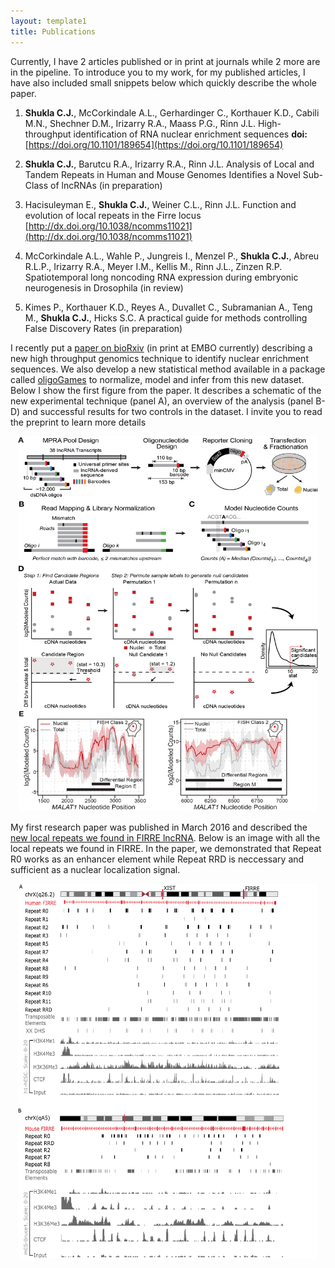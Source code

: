 ```yaml
---
layout: template1
title: Publications
---
```


<!-- Global site tag (gtag.js) - Google Analytics -->
<script async src="https://www.googletagmanager.com/gtag/js?id=UA-111431367-4"></script>
<script>
  window.dataLayer = window.dataLayer || [];
  function gtag(){dataLayer.push(arguments);}
  gtag('js', new Date());

  gtag('config', 'UA-111431367-4');
</script>

Currently, I have 2 articles published or in print at journals while 2 more are in the pipeline. To introduce you to my work, for my published articles, I have also included small snippets below which quickly describe the whole paper.

1. **Shukla C.J.**, McCorkindale A.L., Gerhardinger C., Korthauer K.D., Cabili M.N., Shechner D.M., Irizarry R.A., Maass P.G., Rinn J.L. High-throughput identification of RNA nuclear enrichment sequences **doi:** [https://doi.org/10.1101/189654](https://doi.org/10.1101/189654)

2. **Shukla C.J.**, Barutcu R.A., Irizarry R.A., Rinn J.L. Analysis of Local and Tandem Repeats in Human and Mouse Genomes Identifies a Novel Sub-Class of lncRNAs (in preparation)


3. Hacisuleyman E., **Shukla C.J.**, Weiner C.L., Rinn J.L. Function and evolution of local repeats in the Firre locus [http://dx.doi.org/10.1038/ncomms11021](http://dx.doi.org/10.1038/ncomms11021)

4. McCorkindale A.L., Wahle P., Jungreis I., Menzel P., **Shukla C.J.**, Abreu R.L.P., Irizarry R.A., Meyer I.M., Kellis M., Rinn J.L., Zinzen R.P. Spatiotemporal long noncoding RNA expression during embryonic neurogenesis in Drosophila (in review)

5. Kimes P., Korthauer K.D., Reyes A., Duvallet C., Subramanian A., Teng M., **Shukla C.J.**, Hicks S.C. A practical guide for methods controlling False Discovery Rates (in preparation)



<div class="jumbotron">
<p>I recently put a <a href="https://www.biorxiv.org/content/early/2017/09/15/189654">paper on bioRxiv</a> (in print at EMBO currently) describing a new high throughput genomics technique to identify nuclear enrichment sequences. We also develop a new statistical method available in a package called <a href="https://github.com/cshukla/oligoGames">oligoGames</a> to normalize, model and infer from this new dataset. Below I show the first figure from the paper. It describes a schematic of the new experimental technique (panel A), an overview of the analysis (panel B-D) and successful results for two controls in the dataset. I invite you to read the preprint to learn more details</p>

<center><img src="https://github.com/cshukla/cshukla.github.io/blob/master/assets/img/MPRNA.jpg?raw=true" style="width:480px;height:600px;"></center>

</div>

<div class="jumbotron">
<p>My first research paper was published in March 2016 and described the <a href="https://www.ncbi.nlm.nih.gov/pubmed/27009974">new local repeats we found in FIRRE lncRNA</a>. Below is an image with all the local repeats we found in FIRRE. In the paper, we demonstrated that Repeat R0 works as an enhancer element while Repeat RRD is neccessary and sufficient as a nuclear localization signal.</p>

<center><img src="https://github.com/cshukla/cshukla.github.io/blob/master/assets/img/firreRepeats.jpg?raw=true" style="width:480px;height:600px;"></center>

</div>